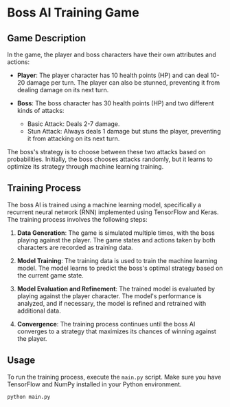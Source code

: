 # Boss AI Training Game

## Game Description

In the game, the player and boss characters have their own attributes and actions:

- **Player**: The player character has 10 health points (HP) and can deal 10-20 damage per turn. The player can also be stunned, preventing it from dealing damage on its next turn.
  
- **Boss**: The boss character has 30 health points (HP) and two different kinds of attacks:
    - Basic Attack: Deals 2-7 damage.
    - Stun Attack: Always deals 1 damage but stuns the player, preventing it from attacking on its next turn.

The boss's strategy is to choose between these two attacks based on probabilities. Initially, the boss chooses attacks randomly, but it learns to optimize its strategy through machine learning training.

## Training Process

The boss AI is trained using a machine learning model, specifically a recurrent neural network (RNN) implemented using TensorFlow and Keras. The training process involves the following steps:

1. **Data Generation**: The game is simulated multiple times, with the boss playing against the player. The game states and actions taken by both characters are recorded as training data.

2. **Model Training**: The training data is used to train the machine learning model. The model learns to predict the boss's optimal strategy based on the current game state.

3. **Model Evaluation and Refinement**: The trained model is evaluated by playing against the player character. The model's performance is analyzed, and if necessary, the model is refined and retrained with additional data.

4. **Convergence**: The training process continues until the boss AI converges to a strategy that maximizes its chances of winning against the player.

## Usage

To run the training process, execute the `main.py` script. Make sure you have TensorFlow and NumPy installed in your Python environment.

```bash
python main.py
